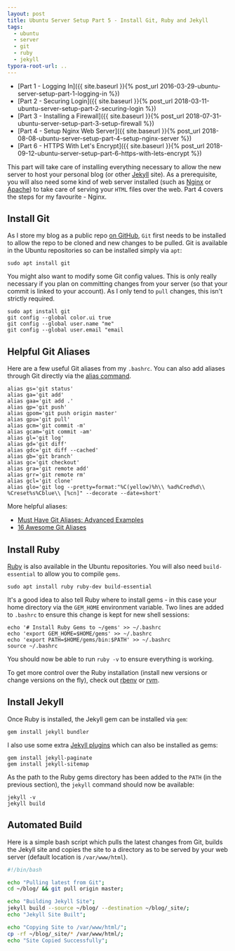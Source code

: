 ```yaml
---
layout: post
title: Ubuntu Server Setup Part 5 - Install Git, Ruby and Jekyll
tags:
  - ubuntu
  - server
  - git
  - ruby
  - jekyll
typora-root-url: ..
---
```


- [Part 1 - Logging In]({{ site.baseurl }}{% post_url 2016-03-29-ubuntu-server-setup-part-1-logging-in %})
- [Part 2 - Securing Login]({{ site.baseurl }}{% post_url 2018-03-11-ubuntu-server-setup-part-2-securing-login %})
- [Part 3 - Installing a Firewall]({{ site.baseurl }}{% post_url 2018-07-31-ubuntu-server-setup-part-3-setup-firewall %})
- [Part 4 - Setup Nginx Web Server]({{ site.baseurl }}{% post_url 2018-08-08-ubuntu-server-setup-part-4-setup-nginx-server %})
- [Part 6 - HTTPS With Let's Encrypt]({{ site.baseurl }}{% post_url 2018-09-12-ubuntu-server-setup-part-6-https-with-lets-encrypt %})

This part will take care of installing everything necessary to allow the new server to host your personal blog (or other [Jekyll](https://jekyllrb.com/) site). As a prerequisite, you will also need some kind of web server installed (such as [Nginx](https://www.nginx.com/) or [Apache](https://httpd.apache.org/)) to take care of serving your `HTML` files over the web. Part 4 covers the steps for my favourite - Nginx.

## Install Git

As I store my blog as a public repo [on GitHub](https://github.com/raharrison/ryanharrison.co.uk), `Git` first needs to be installed to allow the repo to be cloned and new changes to be pulled. Git is available in the Ubuntu repositories so can be installed simply via `apt`:

```shell
sudo apt install git
```

You might also want to modify some Git config values. This is only really necessary if you plan on committing changes from your server (so that your commit is linked to your account). As I only tend to `pull` changes, this isn't strictly required.

```shell
sudo apt install git
git config --global color.ui true
git config --global user.name "me"
git config --global user.email "email
```

## Helpful Git Aliases

Here are a few useful Git aliases from my `.bashrc`. You can also add aliases through Git directly via the [alias command](https://git-scm.com/book/en/v2/Git-Basics-Git-Aliases).

```shell
alias gs='git status'
alias ga='git add'
alias gaa='git add .'
alias gp='git push'
alias gpom='git push origin master'
alias gpu='git pull'
alias gcm='git commit -m'
alias gcam='git commit -am'
alias gl='git log'
alias gd='git diff'
alias gdc='git diff --cached'
alias gb='git branch'
alias gc='git checkout'
alias gra='git remote add'
alias grr='git remote rm'
alias gcl='git clone'
alias glo='git log --pretty=format:"%C(yellow)%h\\ %ad%Cred%d\\ %Creset%s%Cblue\\ [%cn]" --decorate --date=short'
```

More helpful aliases:

- [Must Have Git Aliases: Advanced Examples](http://durdn.com/blog/2012/11/22/must-have-git-aliases-advanced-examples/)
- [16 Awesome Git Aliases](http://codersopinion.com/blog/16-awesome-git-aliases-that-you-will-love/)

## Install Ruby

[Ruby](https://www.ruby-lang.org/en/) is also available in the Ubuntu repositories. You will also need `build-essential` to allow you to compile `gems`.

```shell
sudo apt install ruby ruby-dev build-essential
```

It's a good idea to also tell Ruby where to install gems - in this case your home directory via the `GEM_HOME` environment variable. Two lines are added to `.bashrc` to ensure this change is kept for new shell sessions:

```shell
echo '# Install Ruby Gems to ~/gems' >> ~/.bashrc
echo 'export GEM_HOME=$HOME/gems' >> ~/.bashrc
echo 'export PATH=$HOME/gems/bin:$PATH' >> ~/.bashrc
source ~/.bashrc
```

You should now be able to run `ruby -v` to ensure everything is working.

To get more control over the Ruby installation (install new versions or change versions on the fly), check out [rbenv](https://github.com/rbenv/rbenv) or [rvm](http://rvm.io/rvm/install).

## Install Jekyll

Once Ruby is installed, the Jekyll gem can be installed via `gem`:

```shell
gem install jekyll bundler
```

I also use some extra [Jekyll plugins](https://jekyllrb.com/docs/plugins/) which can also be installed as gems:

```shell
gem install jekyll-paginate
gem install jekyll-sitemap
```

As the path to the Ruby gems directory has been added to the `PATH` (in the previous section), the `jekyll` command should now be available:

```shell
jekyll -v
jekyll build
```

## Automated Build

Here is a simple bash script which pulls the latest changes from Git, builds the Jekyll site and copies the site to a directory as to be served by your web server (default location is `/var/www/html`).

```bash
#!/bin/bash

echo "Pulling latest from Git";
cd ~/blog/ && git pull origin master;

echo "Building Jekyll Site";
jekyll build --source ~/blog/ --destination ~/blog/_site/;
echo "Jekyll Site Built";

echo "Copying Site to /var/www/html/";
cp -rf ~/blog/_site/* /var/www/html/;
echo "Site Copied Successfully";
```
